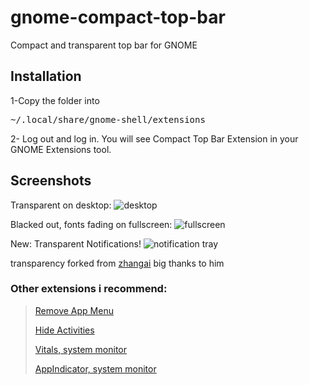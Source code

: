 # gnome-compact-top-bar
Compact and transparent top bar for GNOME

## Installation
1-Copy the folder into
<pre>
~/.local/share/gnome-shell/extensions
</pre>
2- Log out and log in. You will see Compact Top Bar Extension in your GNOME Extensions tool.

## Screenshots

Transparent on desktop:
![desktop](https://raw.githubusercontent.com/metehan-arslan/gnome-compact-top-bar/main/src/screenshots/Screenshot%20from%202023-01-12%2021-51-29.png)

Blacked out, fonts fading on fullscreen:
![fullscreen](https://raw.githubusercontent.com/metehan-arslan/gnome-compact-top-bar/main/src/screenshots/Screenshot%20from%202023-01-12%2021-51-38.png)

New: Transparent Notifications!
![notification tray](https://raw.githubusercontent.com/metehan-arslan/gnome-compact-top-bar/main/src/screenshots/Screenshot%20from%202023-01-12%2021-52-10.png)

transparency forked from [zhangai](https://github.com/zhanghai/gnome-shell-extension-transparent-top-bar) big thanks to him

### Other extensions i recommend:
>[Remove App Menu](https://github.com/stuarthayhurst/remove-app-menu-extension)
>
>[Hide Activities](https://github.com/zeten30/HideActivities)
>
>[Vitals, system monitor](https://github.com/corecoding/Vitals)
>
>[AppIndicator, system monitor](https://github.com/ubuntu/gnome-shell-extension-appindicator)
